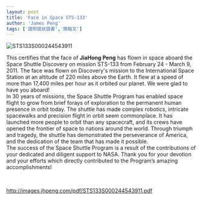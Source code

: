 ```yaml
---
layout: post
title: 'Face in Space STS-133'
author: 'James Peng'
tags: ['證照獎狀證書','開箱文']
---
```


![STS133S000244543911](http://images.jhpeng.com/5a0acd2b9aad_917D/STS133S000244543911.png "STS133S000244543911")

This certifies that the face of **JiaHong Peng** has flown in space
aboard the Space Shuttle Discovery on mission STS-133 from February 24 -
March 9, 2011. The face was flown on Discovery's mission to the
International Space Station at an altitude of 220 miles above the Earth.
It flew at a speed of more than 17,400 miles per hour as it orbited our
planet. We were glad to have you aboard!  
In 30 years of missions, the Space Shuttle Program has enabled space
flight to grow from brief forays of exploration to the permanent human
presence in orbit today. The shuttle has made complex robotics,
intricate spacewalks and precision flight in orbit seem commonplace. It
has launched more people to orbit than any spacecraft, and its crews
have opened the frontier of space to nations around the world. Through
triumph and tragedy, the shuttle has demonstrated the perseverance of
America, and the dedication of the team that has made it possible.  
The success of the Space Shuttle Program is a result of the
contributions of your dedicated and diligent support to NASA. Thank you
for your devotion and your efforts which directly contributed to the
Program’s amazing accomplishments!

 

<http://images.jhpeng.com/pdf/STS133S000244543911.pdf>

